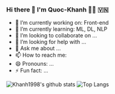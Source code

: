 ### Hi there 👋 I'm Quoc-Khanh 👨‍💻 🇻🇳
- 🔭 I’m currently working on: Front-end
- 🌱 I’m currently learning: ML, DL, NLP
- 👯 I’m looking to collaborate on ...
- 🤔 I’m looking for help with ...
- 💬 Ask me about ...
- 📫 How to reach me: 
- 😄 Pronouns: ...
- ⚡ Fun fact: ...

![Khanh1998's github stats](https://github-readme-stats.vercel.app/api?username=khanh1998&show_icons=true)
![Top Langs](https://github-readme-stats.vercel.app/api/top-langs/?username=khanh1998&layout=compact)
